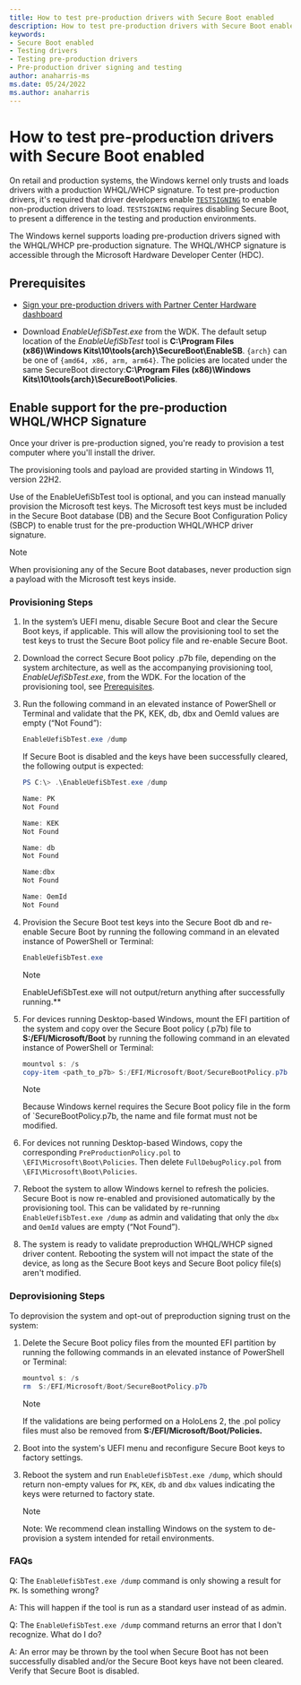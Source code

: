 ```yaml
---
title: How to test pre-production drivers with Secure Boot enabled
description: How to test pre-production drivers with Secure Boot enabled
keywords:
- Secure Boot enabled
- Testing drivers
- Testing pre-production drivers
- Pre-production driver signing and testing
author: anaharris-ms
ms.date: 05/24/2022
ms.author: anaharris
---
```


# How to test pre-production drivers with Secure Boot enabled

On retail and production systems, the Windows kernel only trusts and loads drivers with a production WHQL/WHCP signature. To test pre-production drivers, it's required that driver developers enable [`TESTSIGNING`](./the-testsigning-boot-configuration-option.md) to enable non-production drivers to load. `TESTSIGNING` requires disabling Secure Boot, to present a difference in the testing and production environments.

The Windows kernel supports loading pre-production drivers signed with the WHQL/WHCP pre-production signature. The WHQL/WHCP signature is accessible through the Microsoft Hardware Developer Center (HDC).

## Prerequisites

- [Sign your pre-production drivers with Partner Center Hardware dashboard](../dashboard/hardware-submission-create.md)

- Download *EnableUefiSbTest.exe* from the WDK. The default setup location of the *EnableUefiSbTest* tool is **C:\Program Files (x86)\Windows Kits\10\tools\{arch}\SecureBoot\EnableSB**. `{arch}` can be one of `{amd64, x86, arm, arm64}`. The policies are located under the same SecureBoot directory:**C:\Program Files (x86)\Windows Kits\10\tools\{arch}\SecureBoot\Policies**. 

## Enable support for the pre-production WHQL/WHCP Signature

Once your driver is pre-production signed, you're ready to provision a test computer where you'll install the driver.

The provisioning tools and payload are provided starting in Windows 11, version 22H2.

Use of the EnableUefiSbTest tool is optional, and you can instead manually provision the Microsoft test keys. The Microsoft test keys must be included in the Secure Boot database (DB) and the Secure Boot Configuration Policy (SBCP) to enable trust for the pre-production WHQL/WHCP driver signature.

> [!NOTE]
> When provisioning any of the Secure Boot databases, never production sign a payload with the Microsoft test keys inside.

### Provisioning Steps

1. In the system’s UEFI menu, disable Secure Boot and clear the Secure Boot keys, if applicable. This will allow the provisioning tool to set the test keys to trust the Secure Boot policy file and re-enable Secure Boot.

2. Download the correct Secure Boot policy .p7b file, depending on the system architecture, as well as the accompanying provisioning tool, *EnableUefiSbTest.exe*, from the WDK. For the location of the provisioning tool, see [Prerequisites](#prerequisites).

3. Run the following command in an elevated instance of PowerShell or Terminal and validate that the PK, KEK, db, dbx and OemId values are empty (“Not Found”):

    ```PowerShell
    EnableUefiSbTest.exe /dump
    ```
    
    If Secure Boot is disabled and the keys have been successfully cleared, the following output is expected:
    
    ```PowerShell
    PS C:\> .\EnableUefiSbTest.exe /dump
    
    Name: PK
    Not Found
    
    Name: KEK
    Not Found
    
    Name: db
    Not Found
    
    Name:dbx
    Not Found
    
    Name: OemId
    Not Found
    ```

4. Provision the Secure Boot test keys into the Secure Boot db and re-enable Secure Boot by running the following command in an elevated instance of PowerShell or Terminal:

    ```PowerShell
    EnableUefiSbTest.exe
    ```

    >[!NOTE]
    > EnableUefiSbTest.exe will not output/return anything after successfully running.**

5. For devices running Desktop-based Windows, mount the EFI partition of the system and copy over the Secure Boot policy (.p7b) file to **S:/EFI/Microsoft/Boot** by running the following command in an elevated instance of PowerShell or Terminal:

    ```PowerShell
    mountvol s: /s
    copy-item <path_to_p7b> S:/EFI/Microsoft/Boot/SecureBootPolicy.p7b
    ```

    >[!NOTE]
    > Because Windows kernel requires the Secure Boot policy file in the form of `SecureBootPolicy.p7b, the name and file format must not be modified.

6. For devices not running Desktop-based Windows, copy the corresponding `PreProductionPolicy.pol` to `\EFI\Microsoft\Boot\Policies`. Then delete `FullDebugPolicy.pol` from `\EFI\Microsoft\Boot\Policies`.

7. Reboot the system to allow Windows kernel to refresh the policies. Secure Boot is now re-enabled and provisioned automatically by the provisioning tool. This can be validated by re-running `EnableUefiSbTest.exe /dump` as admin and validating that only the `dbx` and `OemId` values are empty (“Not Found”).

8. The system is ready to validate preproduction WHQL/WHCP signed driver content. Rebooting the system will not impact the state of the device, as long as the Secure Boot keys and Secure Boot policy file(s) aren't modified.

### Deprovisioning Steps

To deprovision the system and opt-out of preproduction signing trust on the system:

1. Delete the Secure Boot policy files from the mounted EFI partition by running the following commands in an elevated instance of PowerShell or Terminal:

    ```PowerShell
    mountvol s: /s
    rm  S:/EFI/Microsoft/Boot/SecureBootPolicy.p7b
    ```

    >[!NOTE]
    > If the validations are being performed on a HoloLens 2, the .pol policy files must also be removed from **S:/EFI/Microsoft/Boot/Policies.**

2. Boot into the system's UEFI menu and reconfigure Secure Boot keys to factory settings.

3. Reboot the system and run `EnableUefiSbTest.exe /dump`, which should return non-empty values for `PK`, `KEK`, `db` and `dbx` values indicating the keys were returned to factory state.

    >[!NOTE]
    > Note: We recommend clean installing Windows on the system to de-provision a system intended for retail environments.

### FAQs

Q: The `EnableUefiSbTest.exe /dump` command is only showing a result for `PK`. Is something wrong?

A: This will happen if the tool is run as a standard user instead of as admin.

Q: The `EnableUefiSbTest.exe /dump` command returns an error that I don't recognize. What do I do?

A: An error may be thrown by the tool when Secure Boot has not been successfully disabled and/or the Secure Boot keys have not been cleared. Verify that Secure Boot is disabled.
